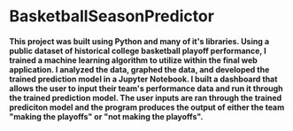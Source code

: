 # BasketballSeasonPredictor
#### This project was built using Python and many of it's libraries. Using a public dataset of historical college basketball playoff performance, I trained a machine learning algorithm to utilize within the final web application. I analyzed the data, graphed the data, and developed the trained prediction model in a Jupyter Notebook. I built a dashboard that allows the user to input their team's performance data and run it through the trained prediction model. The user inputs are ran through the trained prediciton model and the program produces the output of either the team "making the playoffs" or "not making the playoffs".
